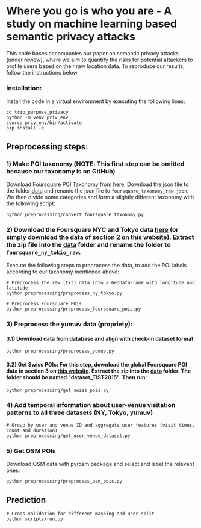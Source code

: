 # Where you go is who you are - A study on machine learning based semantic privacy attacks

This code bases accompanies our paper on semantic privacy attacks (under review), where we aim to quantify the risks for potential attackers to profile users based on their raw location data. To reproduce our results, follow the instructions below.

### Installation:

Install the code in a virtual environment by executing the following lines:
```
cd trip_purpose_privacy
python -m venv priv_env
source priv_env/bin/activate
pip install -e .
```

## Preprocessing steps:

### 1) Make POI taxonomy (NOTE: This first step can be omitted because our taxonomy is on GitHub)
Download Foursquare POI Taxonomy from [here](https://github.com/Factual/places/blob/master/categories/integrated_places_files/integrated_category_taxonomy.json). Download the json file to the folder [data](data) and rename the json file to `foursquare_taxonomy_raw.json`. We then divide some categories and form a slightly different taxonomy with the following script:

```
python preprocessing/convert_foursquare_taxonomy.py 
```

### 2) Download the Foursquare NYC and Tokyo data [here](https://www-public.it-sudparis.eu/~zhang_da/pub/dataset_tsmc2014.zip) (or simply download the data of section 2 on [this website](https://sites.google.com/site/yangdingqi/home/foursquare-dataset)). Extract the zip file into the [data](data) folder and rename the folder to `foursquare_ny_tokio_raw`.

Execute the following steps to preprocess the data, to add the POI labels according to our taxonomy mentioned above:

```
# Preprocess the raw (txt) data into a GeoDataFrame with longitude and latitude
python preprocessing/preprocess_ny_tokyo.py

# Preprocess Foursquare POIs
python preprocessing/preprocess_foursquare_pois.py
```

### 3) Preprocess the yumuv data (propriety):

#### 3.1) Download data from database and align with check-in dataset format
```
python preprocessing/preprocess_yumuv.py
```
#### 3.2) Get Swiss POIs: For this step, download the global Foursquare POI data in section 3 on [this website](https://sites.google.com/site/yangdingqi/home/foursquare-dataset). Extract the zip into the [data](data) folder. The folder should be named "dataset_TIST2015". Then run:
```
python preprocessing/get_swiss_pois.py
```

### 4) Add temporal information about user-venue visitation patterns to all three datasets (NY, Tokyo, yumuv)

```
# Group by user and venue ID and aggregate user features (visit times, count and duration)
python preprocessing/get_user_venue_dataset.py
```

### 5) Get OSM POIs

Download OSM data with pyrosm package and select and label the relevant ones:
```
python preprocessing/preprocess_osm_pois.py
```

## Prediction

```
# Cross validation for different masking and user split
python scripts/run.py     
```
